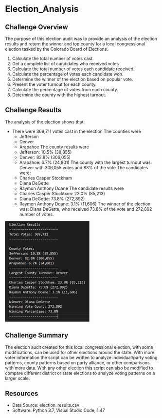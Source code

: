 # Election_Analysis

## Challenge Overview

The purpose of this election audit was to provide an analysis of the election results and return the winner and top county for a local congressional election tasked by the Colorado Board of Elections.

1. Calculate the total number of votes cast.
2. Get a complete list of candidates who received votes
3. Calculate the total number of votes each candidate received.
4. Calculate the percentage of votes each candidate won.
5. Determine the winner of the election based on popular vote.
6. Present the voter turnout for each county.
7. Calculate the percentage of votes from each county.
8. Determine the county with the highest turnout.

## Challenge Results

The analysis of the election shows that:
- There were 369,711 votes cast in the election
The counties were
  - Jefferson
  - Denver
  - Arapahoe
The county results were
  - Jefferson: 10.5% (38,855)
  - Denver: 82.8% (306,055)
  - Arapahoe: 6.7% (24,801)
The county with the largest turnout was:
Denver with 306,055 votes and 83% of the vote
The candidates were:
  - Charles Casper Stockham
  - Diana DeGette
  - Raymon Anthony Doane
The candidate results were
  - Charles Casper Stockham: 23.0% (85,213)
  - Diana DeGette: 73.8% (272,892)
  - Raymon Anthony Doane: 3.1% (11,606)
The winner of the election was:
Diana DeGette, who received 73.8% of the vote and 272,892 number of votes.

![Election Results](/Election_results.PNG)

## Challenge Summary

The election audit created for this local congressional election, with some modifications, can be used for other elections around the state.  With more voter information the script can be written to analyze individual/party voting patterns, county patterns based on party alliance, or other comparisons with more data.  With any other election this script can also be modified to compare different district or state elections to analyze voting patterns on a larger scale.

## Resources
- Data Source: election_results.csv
- Software: Python 3.7, Visual Studio Code, 1.47

